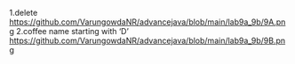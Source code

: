 1.delete
https://github.com/VarungowdaNR/advancejava/blob/main/lab9a_9b/9A.png
2.coffee name starting with ‘D’
https://github.com/VarungowdaNR/advancejava/blob/main/lab9a_9b/9B.png
